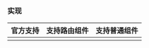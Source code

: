 ### 实现

| 官方支持 | 支持路由组件 | 支持普通组件 |
| -------- | ------------ | ------------ |
|          |              |              |
